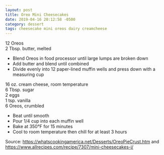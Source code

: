 ```yaml
---
layout: post
title: Oreo Mini Cheesecakes
date: 2019-04-16 20:12:58 -0500
category: dessert
tags: cheesecake mini oreos dairy creamcheese
---
```

12 Oreos  
2 Tbsp. butter, melted  

  * Blend Oreos in food processor until large lumps are broken down
  * Add butter and blend until combined
  * Divide evenly into 12 paper-lined muffin wells and press down with a measuring cup

16 oz. cream cheese, room temperature  
6 Tbsp. sugar  
2 eggs  
1 tsp. vanilla  
6 Oreos, crumbled  

  * Beat until smooth
  * Pour 1/4 cup into each muffin well
  * Bake at 350°F for 15 minutes
  * Cool to room temperature then chill for at least 3 hours

Source: <a href="https://whatscookingamerica.net/Desserts/OreoPieCrust.htm">https://whatscookingamerica.net/Desserts/OreoPieCrust.htm</a> and <a href="https://www.allrecipes.com/recipe/7307/mini-cheesecakes-i/">https://www.allrecipes.com/recipe/7307/mini-cheesecakes-i/</a>
